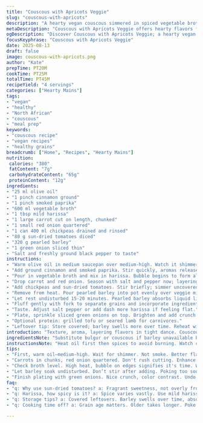 ```yaml
---
title: "Couscous with Apricots Veggie"
slug: "couscous-with-apricots"
description: "A hearty vegan couscous simmered in spiced vegetable broth with fresh diced apricots and chickpeas. Carrots and onions add sweetness and texture. Harissa provides warmth without overwhelming heat. Recipes swaps bulgur for pearled barley, sun-dried tomatoes replace apricots for a different sweetness profile. Infused with cinnamon and smoked paprika to deepen the aroma. Quick simmer, fluffing couscous by fork to keep grains separate. Serve with fresh herbs or grilled tofu for protein. Oil is toasted olive oil but grapeseed works fine. No dairy, nuts, eggs. Simple, colorful, balanced flavors with contrasting sweet and spicy notes."
metaDescription: "Couscous with Apricots Veggie offers hearty flavors from chickpeas, apricots, and spices in a quick vegan dish. Satisfying texture, vibrant colors."
ogDescription: "Discover Couscous with Apricots Veggie; a hearty vegan dish showcasing layered flavors and textures. Quick, colorful, packed with nutrients."
focusKeyphrase: "Couscous with Apricots Veggie"
date: 2025-08-13
draft: false
image: couscous-with-apricots.png
author: "Kate"
prepTime: PT20M
cookTime: PT25M
totalTime: PT45M
recipeYield: "4 servings"
categories: ["Hearty Mains"]
tags:
- "vegan"
- "healthy"
- "North African"
- "couscous"
- "meal prep"
keywords:
- "couscous recipe"
- "vegan recipes"
- "healthy grains"
breadcrumb: ["Home", "Recipes", "Hearty Mains"]
nutrition: 
 calories: "380"
 fatContent: "7g"
 carbohydrateContent: "65g"
 proteinContent: "12g"
ingredients:
- "25 ml olive oil"
- "1 pinch cinnamon ground"
- "1 pinch smoked paprika"
- "600 ml vegetable broth"
- "1 tbsp mild harissa"
- "1 large carrot cut on length, chunked"
- "1 small red onion quartered"
- "1 can 400 ml chickpeas drained and rinsed"
- "80 g sun-dried tomatoes diced"
- "320 g pearled barley"
- "1 green onion sliced thin"
- "Salt and freshly ground black pepper to taste"
instructions:
- "Warm olive oil in medium saucepan over medium-high. Watch it shimmer, not smoke; oil that’s too hot loses flavor."
- "Add ground cinnamon and smoked paprika. Stir quickly, aromas release fast and can burn. Watch the color deepen slightly, a few seconds only."
- "Pour in vegetable broth and mix in harissa. Bubble begins to form along edges. This is your sign to add solids."
- "Drop carrot and red onion. Season with salt and pepper now; layering flavour early is crucial."
- "Add chickpeas and sun-dried tomatoes. Stir briefly; simmer uncovered till carrot pierces easily with tip of knife, about 10 minutes."
- "Remove from heat. Pour pearled barley into pot evenly over veggie mixture; do not stir. Cover tightly with lid."
- "Let rest undisturbed 15-20 minutes. Pearled barley absorbs liquid like a sponge; timing depends on absorbency and age of grain. Check by pressing grain between fingers; should be tender but not mushy."
- "Fluff gently with fork to separate grains and incorporate ingredients. Break clumps apart; key to texture and mouthfeel."
- "Taste. Adjust salt pepper or add dash more harissa if feeling flat."
- "Plate, sprinkle sliced green onions on top. Brighten and add crunch contrast."
- "Optional protein: grilled tofu or seared lamb for carnivores."
- "Leftover tip: Store covered; barley swells more over time. Reheat with splash broth, fluff again before serving."
introduction: "Texture, aroma, layering flavors in tight dance. Couscous tends to clump, barley keeps bite longer, gives mouth something to grab. Apricots replaced by sun-dried tomatoes introduce tangy sweetness with sharper edge. Harissa adds complexity—not just heat—balance. Few simple ingredients but transformative when timed right. Brown spices in oil unlock full essence, don’t skip, or start cold and flavors mute. Carrots soak up broth while pearls bubble beneath surface. Talk to your food, poke grains, know when to move on. Quick simmer avoids mush, gentle steaming retains plumpness. Green onions finish with color and crunch. Forget tedious chopping, use manageable chunks; saves time, better texture. Keep salt in check—better add later than fix over-salty dish. Plate warm, serve soon, leftovers revive well with splash broth and flip-fluff technique. Restaurant flavor at home, no fuss, reliable every time."
ingredientsNote: "Substitute bulgur or couscous if barley unavailable but adjust soaking times accordingly; couscous needs less liquid and time. Harissa varies widely in spice level; if too strong, reduce amount or swap with mild chili paste. Sun-dried tomatoes add fruity acidity and depth; if missing, dried figs or cranberries work but alter flavor profile distinctly. Olive oil preferred for aroma, grapeseed or avocado oil are valid backups but lack that herbaceous punch. Use fresh ground spices over pre-ground where possible—flavor suffers with age. Chickpeas canned can be replaced by cooked dried chickpeas; cook separately to avoid mushiness."
instructionsNote: "Heat oil first then spices to avoid burning. Watch carefully—once spices toast about 15-30 seconds, add liquid immediately. Use sturdy saucepan with lid that seals well, prevents steam escape so grains cook evenly. Layer vegetables and legumes before adding grains to infuse broth properly. Let barley hydrate undisturbed; poking prematurely releases starch, turns dish gummy. Resting time is approximate; test texture visually—tender surface with a slight chew inside means readiness. Fluffing gently with fork instead of stirring prevents mushy paste. Season carefully after cooking; heat concentrates flavors so over-salting can happen. Garnish with fresh herbs just before serving to prevent wilting. Protein additions optional but recommended to round out meal. Reheating slowly with added broth and stirring brings back original texture. Practice timing based on your setup; differences in stove, pot size, and grain age will cause variance."
tips:
- "First, warm oil—medium-high. Wait for shimmer. Not smoke. Better flavor. Add spices quickly. Toast for 15-30 seconds. Immediate liquid. Watch closely."
- "Carrots in chunks, red onion quartered. Don't rush cutting. Enhance texture. Olive oil preferred. Grapeseed or avocado oils work but lose aroma. "
- "Check broth level. High heat, bubble on edges signifies it's time. When adding chickpeas and sun-dried tomatoes, season fully. Layer flavors. Build base."
- "Let barley soak undisturbed. Don’t stir after adding. Poking too soon releases starch—gummy mishap. Each grain plump, tender surface. Timing can vary."
- "Finish plating with green onions. Nice crunch, color contrast. Undo clumps with fork. Separate grains. Watch moisture levels when reheating. A bit of broth helps."
faq:
- "q: Why use sun-dried tomatoes? a: Fragrant sweetness, not overly fruity. Swap with figs if needed. Texture change significant, but profiles interesting."
- "q: Harissa, how spicy is it? a: Spice varies vastly. Use mild harissa, or reduce amount. Alternatives exist. Chili paste works too but alters taste."
- "q: Storage tips? a: Covered leftovers. Barley swells over time, absorb liquid. Reheat with splash of broth. Fluff before serving. Maintain texture."
- "q: Cooking time off? a: Grain age matters. Older takes longer. Poke method—bite-sized check. Tender but with slight chew indicates readiness."

---
```

